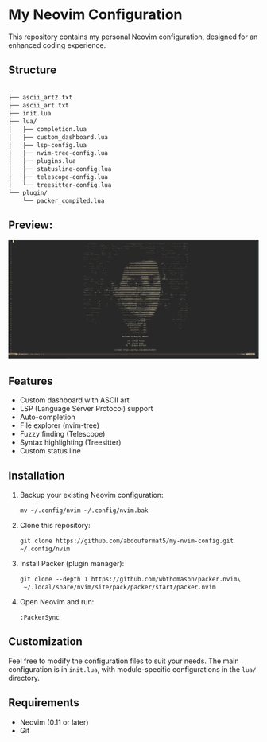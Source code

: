 # My Neovim Configuration

This repository contains my personal Neovim configuration, designed for an enhanced coding experience.

## Structure

```
.
├── ascii_art2.txt
├── ascii_art.txt
├── init.lua
├── lua/
│   ├── completion.lua
│   ├── custom_dashboard.lua
│   ├── lsp-config.lua
│   ├── nvim-tree-config.lua
│   ├── plugins.lua
│   ├── statusline-config.lua
│   ├── telescope-config.lua
│   └── treesitter-config.lua
└── plugin/
    └── packer_compiled.lua
```

## Preview:

![img-prev](./assets/img-prev.png)

## Features

- Custom dashboard with ASCII art
- LSP (Language Server Protocol) support
- Auto-completion
- File explorer (nvim-tree)
- Fuzzy finding (Telescope)
- Syntax highlighting (Treesitter)
- Custom status line

## Installation

1. Backup your existing Neovim configuration:
   ```
   mv ~/.config/nvim ~/.config/nvim.bak
   ```

2. Clone this repository:
   ```
   git clone https://github.com/abdoufermat5/my-nvim-config.git ~/.config/nvim
   ```

3. Install Packer (plugin manager):
   ```
   git clone --depth 1 https://github.com/wbthomason/packer.nvim\
    ~/.local/share/nvim/site/pack/packer/start/packer.nvim
   ```

4. Open Neovim and run:
   ```
   :PackerSync
   ```

## Customization

Feel free to modify the configuration files to suit your needs. The main configuration is in `init.lua`, with module-specific configurations in the `lua/` directory.

## Requirements

- Neovim (0.11 or later)
- Git
